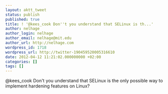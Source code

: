 ```yaml
---
layout: aktt_tweet
status: publish
published: true
title: ! '@kees_cook Don''t you understand that SELinux is th...'
author: nelhage
author_login: nelhage
author_email: nelhage@mit.edu
author_url: http://nelhage.com
wordpress_id: 1718
wordpress_url: http://twitter-190459520005316610
date: 2012-04-12 11:21:02.000000000 +02:00
categories: []
tags: []
---
```

@kees_cook Don't you understand that SELinux is the only possible way to implement hardening features on Linux?
